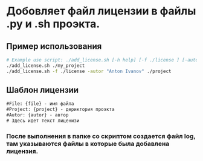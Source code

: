 # Добовляет файл лицензии в файлы .py и .sh проэкта.
## Пример использования
```bash
# Example use script: ./add_license.sh [-h help] [-f ./license ] [-autor 'Oleg Neoleg'] ./my_project
./add_license.sh ./my_project
./add_license.sh -f ./license -autor "Anton Ivanov" ./project
```
## Шаблон лицензии
```txt
#File: {file} - имя файла
#Project: {project} - дериктория проэкта
#Autor: {autor} - автор
# Здесь идет текст лиценизи
```
### После выполнения в папке со скриптом создается файл log, там указываются файлы в которые была добавлена лицензия.
